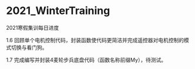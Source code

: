 # 2021_WinterTraining
 2021寒假集训每日进度

1.6 回顾单个电机控制代码，封装函数使代码更简洁并完成遥控器对电机控制的模式切换与看门狗。

1.7 完成编写并封装4麦轮步兵底盘代码（函数名称前缀My），待测试。
